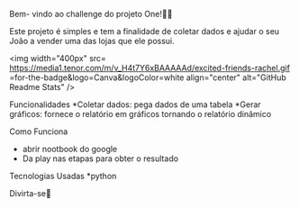 Bem- vindo ao challenge do projeto One!👋🏻

Este projeto é simples e tem a finalidade de coletar dados e ajudar o seu João a vender uma das lojas que ele possui.

<img width="400px" src= https://media1.tenor.com/m/v_H4t7Y6xBAAAAAd/excited-friends-rachel.gif =for-the-badge&logo=Canva&logoColor=white align="center" alt="GitHub Readme Stats" />
</p>

Funcionalidades
*Coletar dados: pega dados de uma tabela
*Gerar gráficos: fornece o relatório em gráficos tornando o relatório dinâmico

Como Funciona
* abrir nootbook do google
* Da play nas etapas para obter o resultado

Tecnologias Usadas
*python

Divirta-se💟

